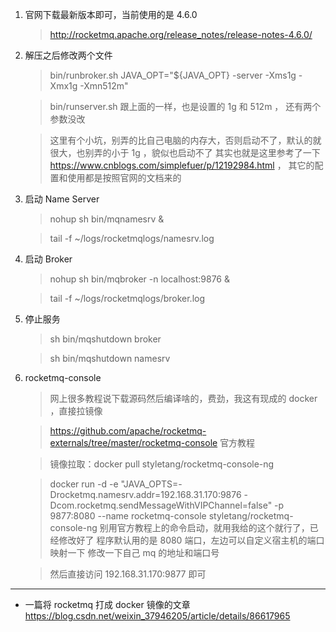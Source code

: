 


1. 官网下载最新版本即可，当前使用的是 4.6.0

    > http://rocketmq.apache.org/release_notes/release-notes-4.6.0/
    
2. 解压之后修改两个文件

    > bin/runbroker.sh
    > JAVA_OPT="${JAVA_OPT} -server -Xms1g -Xmx1g -Xmn512m"
    
    > bin/runserver.sh
    > 跟上面的一样，也是设置的 1g 和 512m ， 还有两个参数没改

    > 这里有个小坑，别弄的比自己电脑的内存大，否则启动不了，默认的就很大，也别弄的小于 1g ，貌似也启动不了
    > 其实也就是这里参考了一下 https://www.cnblogs.com/simplefuer/p/12192984.html ， 其它的配置和使用都是按照官网的文档来的
    
3. 启动 Name Server

    >nohup sh bin/mqnamesrv &
    
    > tail -f ~/logs/rocketmqlogs/namesrv.log
    
4. 启动 Broker

    > nohup sh bin/mqbroker -n localhost:9876 &
    
    > tail -f ~/logs/rocketmqlogs/broker.log
    
5. 停止服务

    > sh bin/mqshutdown broker
    
    > sh bin/mqshutdown namesrv
    
6. rocketmq-console

    > 网上很多教程说下载源码然后编译啥的，费劲，我这有现成的 docker ，直接拉镜像
    
    > https://github.com/apache/rocketmq-externals/tree/master/rocketmq-console 官方教程
    
    > 镜像拉取：docker pull styletang/rocketmq-console-ng
    
    > docker run -d -e "JAVA_OPTS=-Drocketmq.namesrv.addr=192.168.31.170:9876 -Dcom.rocketmq.sendMessageWithVIPChannel=false" -p 9877:8080 --name rocketmq-console  styletang/rocketmq-console-ng
    > 别用官方教程上的命令启动，就用我给的这个就行了，已经修改好了
    > 程序默认用的是 8080 端口，左边可以自定义宿主机的端口映射一下
    > 修改一下自己 mq 的地址和端口号
    
    > 然后直接访问 192.168.31.170:9877 即可
    
---

* 一篇将 rocketmq 打成 docker 镜像的文章 https://blog.csdn.net/weixin_37946205/article/details/86617965


